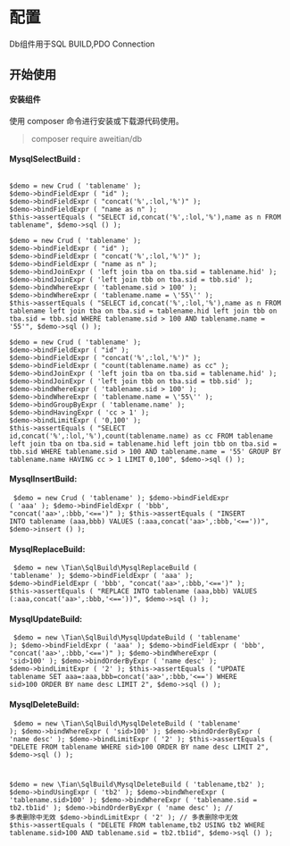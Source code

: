 # 配置

Db组件用于SQL BUILD,PDO Connection

## 开始使用

#### 安装组件
使用 composer 命令进行安装或下载源代码使用。
>composer require aweitian/db
>

#### MysqlSelectBuild :
<pre><code>
$demo = new Crud ( 'tablename' );
$demo->bindFieldExpr ( "id" );
$demo->bindFieldExpr ( "concat('%',:lol,'%')" );
$demo->bindFieldExpr ( "name as n" );
$this->assertEquals ( "SELECT id,concat('%',:lol,'%'),name as n FROM tablename", $demo->sql () );

$demo = new Crud ( 'tablename' );
$demo->bindFieldExpr ( "id" );
$demo->bindFieldExpr ( "concat('%',:lol,'%')" );
$demo->bindFieldExpr ( "name as n" );
$demo->bindJoinExpr ( 'left join tba on tba.sid = tablename.hid' );
$demo->bindJoinExpr ( 'left join tbb on tba.sid = tbb.sid' );
$demo->bindWhereExpr ( 'tablename.sid > 100' );
$demo->bindWhereExpr ( 'tablename.name = \'55\'' );
$this->assertEquals ( "SELECT id,concat('%',:lol,'%'),name as n FROM tablename left join tba on tba.sid = tablename.hid left join tbb on tba.sid = tbb.sid WHERE tablename.sid > 100 AND tablename.name = '55'", $demo->sql () );

$demo = new Crud ( 'tablename' );
$demo->bindFieldExpr ( "id" );
$demo->bindFieldExpr ( "concat('%',:lol,'%')" );
$demo->bindFieldExpr ( "count(tablename.name) as cc" );
$demo->bindJoinExpr ( 'left join tba on tba.sid = tablename.hid' );
$demo->bindJoinExpr ( 'left join tbb on tba.sid = tbb.sid' );
$demo->bindWhereExpr ( 'tablename.sid > 100' );
$demo->bindWhereExpr ( 'tablename.name = \'55\'' );
$demo->bindGroupByExpr ( 'tablename.name' );
$demo->bindHavingExpr ( 'cc > 1' );
$demo->bindLimitExpr ( '0,100' );
$this->assertEquals ( "SELECT id,concat('%',:lol,'%'),count(tablename.name) as cc FROM tablename left join tba on tba.sid = tablename.hid left join tbb on tba.sid = tbb.sid WHERE tablename.sid > 100 AND tablename.name = '55' GROUP BY tablename.name HAVING cc > 1 LIMIT 0,100", $demo->sql () );
</code></pre>

#### MysqlInsertBuild:
<code><pre>
$demo = new Crud ( 'tablename' );
$demo->bindFieldExpr ( 'aaa' );
$demo->bindFieldExpr ( 'bbb', "concat('aa>',:bbb,'<==')" );
$this->assertEquals ( "INSERT INTO tablename (aaa,bbb) VALUES (:aaa,concat('aa>',:bbb,'<=='))", $demo->insert () );
</code></pre>

#### MysqlReplaceBuild:
<code><pre>
$demo = new \Tian\SqlBuild\MysqlReplaceBuild ( 'tablename' );
$demo->bindFieldExpr ( 'aaa' );
$demo->bindFieldExpr ( 'bbb', "concat('aa>',:bbb,'<==')" );
$this->assertEquals ( "REPLACE INTO tablename (aaa,bbb) VALUES (:aaa,concat('aa>',:bbb,'<=='))", $demo->sql () );
</code></pre>

#### MysqlUpdateBuild:
<code><pre>
$demo = new \Tian\SqlBuild\MysqlUpdateBuild ( 'tablename' );
$demo->bindFieldExpr ( 'aaa' );
$demo->bindFieldExpr ( 'bbb', "concat('aa>',:bbb,'<==')" );
$demo->bindWhereExpr ( 'sid>100' );
$demo->bindOrderByExpr ( 'name desc' );
$demo->bindLimitExpr ( '2' );
$this->assertEquals ( "UPDATE tablename SET aaa=:aaa,bbb=concat('aa>',:bbb,'<==') WHERE sid>100 ORDER BY name desc LIMIT 2", $demo->sql () );
</code></pre>

#### MysqlDeleteBuild:
<code><pre>
$demo = new \Tian\SqlBuild\MysqlDeleteBuild ( 'tablename' );
$demo->bindWhereExpr ( 'sid>100' );
$demo->bindOrderByExpr ( 'name desc' );
$demo->bindLimitExpr ( '2' );
$this->assertEquals ( "DELETE FROM tablename WHERE sid>100 ORDER BY name desc LIMIT 2", $demo->sql () );

$demo = new \Tian\SqlBuild\MysqlDeleteBuild ( 'tablename,tb2' );
$demo->bindUsingExpr ( 'tb2' );
$demo->bindWhereExpr ( 'tablename.sid>100' );
$demo->bindWhereExpr ( 'tablename.sid = tb2.tb1id' );
$demo->bindOrderByExpr ( 'name desc' ); // 多表删除中无效
$demo->bindLimitExpr ( '2' ); // 多表删除中无效
$this->assertEquals ( "DELETE FROM tablename,tb2 USING tb2 WHERE tablename.sid>100 AND tablename.sid = tb2.tb1id", $demo->sql () );
</code></pre>